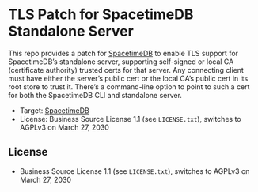 # TLS Patch for SpacetimeDB Standalone Server

This repo provides a patch for [SpacetimeDB](https://github.com/clockworklabs/SpacetimeDB) to enable TLS support for SpacetimeDB’s standalone server, supporting self-signed or local CA (certificate authority) trusted certs for that server. Any connecting client must have either the server’s public cert or the local CA’s public cert in its root store to trust it. There’s a command-line option to point to such a cert for both the SpacetimeDB CLI and standalone server.

- Target: [SpacetimeDB](https://github.com/clockworklabs/SpacetimeDB)
- License: Business Source License 1.1 (see `LICENSE.txt`), switches to AGPLv3 on March 27, 2030

## License
- Business Source License 1.1 (see `LICENSE.txt`), switches to AGPLv3 on March 27, 2030

